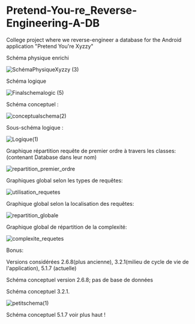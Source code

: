 # Pretend-You-re_Reverse-Engineering-A-DB
College project where we reverse-engineer a database for the Android application "Pretend You're Xyzzy"


Schéma physique enrichi

![SchémaPhysiqueXyzzy (3)](https://github.com/IGoldenMemories/Pretend-You-re_Reverse-Engineering-A-DB/assets/32013966/45ed42c0-3f34-423c-ad9c-1311122db1f8)

Schéma logique 

![Finalschemalogic (5)](https://github.com/IGoldenMemories/Pretend-You-re_Reverse-Engineering-A-DB/assets/32013966/0aff3c78-68ef-4ba2-84cd-340ab822329f)

Schéma conceptuel : 

![conceptualschema(2)](https://github.com/IGoldenMemories/Pretend-You-re_Reverse-Engineering-A-DB/assets/32013966/26a7bdcb-c1f3-460a-a72b-091b156cf8e2)

Sous-schéma logique : 

![Logique(1)](https://github.com/IGoldenMemories/Pretend-You-re_Reverse-Engineering-A-DB/assets/32013966/d00582df-caeb-4422-b516-d30ffc3d3eaf)

Graphique répartition requête de premier ordre à travers les classes: (contenant Database dans leur nom)

![repartition_premier_ordre](https://github.com/IGoldenMemories/Pretend-You-re_Reverse-Engineering-A-DB/assets/32013966/c3e1a272-d83d-40e6-b52c-7ef68bd06471)

Graphiques global selon les types de requêtes:

![utilisation_requetes](https://github.com/IGoldenMemories/Pretend-You-re_Reverse-Engineering-A-DB/assets/32013966/c200453d-cc42-467f-bb07-8319318ba342)

Graphique global selon la localisation des requêtes: 

![repartition_globale](https://github.com/IGoldenMemories/Pretend-You-re_Reverse-Engineering-A-DB/assets/32013966/4442fb3c-05cb-41d2-af8e-3c95df3780e2)

Graphique global de répartition de la complexité:

![complexite_requetes](https://github.com/IGoldenMemories/Pretend-You-re_Reverse-Engineering-A-DB/assets/32013966/4a4b29b3-4f78-4c6b-bfb2-5d9e8e21f1a7)

Bonus: 

Versions considérées 2.6.8(plus ancienne), 3.2.1(milieu de cycle de vie de l'application), 5.1.7 (actuelle)

Schéma conceptuel version 2.6.8; pas de base de données

Schéma conceptuel 3.2.1.  

![petitschema(1)](https://github.com/IGoldenMemories/Pretend-You-re_Reverse-Engineering-A-DB/assets/32013966/979d3057-81da-4c28-8ee8-8c13666e3e66)

Schéma conceptuel 5.1.7 voir plus haut !
